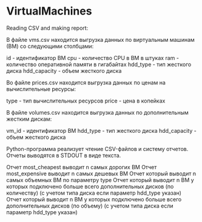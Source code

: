 # VirtualMachines
Reading CSV and making report:

В файле vms.csv находится выгрузка данных по виртуальным машинам (ВМ) со следующими столбцами:

id - идентификатор ВМ
cpu - количество CPU в ВМ в штуках
ram - количество оперативной памяти в гигабайтах
hdd_type - тип жесткого диска
hdd_capacity - объем жесткого диска

Во файле prices.csv находится выгрузка данных по ценам на вычислительные ресурсы:

type - тип вычислительных ресурсов
price - цена в копейках

В файле volumes.csv находится выгрузка данных по дополнительным жестким дискам:

vm_id - идентификатор ВМ
hdd_type - тип жесткого диска
hdd_capacity - объем жесткого диска

Python-программа реализует чтение CSV-файлов и систему отчетов. Отчеты выводятся в STDOUT в виде текста.

Отчет most_cheapest выводит n самых дорогих ВМ
Отчет most_expensive выводит n самых дешевых ВМ
Отчет который выводит n самых объемных ВМ по параметру type
Отчет который выводит n ВМ у которых подключено больше всего дополнительных дисков (по количеству) (с учетом типа диска если параметр hdd_type указан)
Отчет который выводит n ВМ у которых подключено больше всего дополнительных дисков (по объему) (с учетом типа диска если параметр hdd_type указан)
